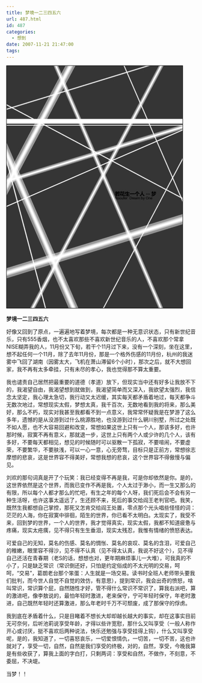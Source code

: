 ```yaml
---
title: 梦境一二三四五六
url: 487.html
id: 487
categories:
  - 想到
date: 2007-11-21 21:47:00
tags:
---
```


![](/images/attachments/month_0711/m20071121214246.jpg)  
  

**梦境一二三四五六**

  
好像又回到了原点，一遍遍地写着梦境，每次都是一种无意识状态，只有新世纪音乐，只有555香烟，也不太喜欢那些不喜欢新世纪音乐的人，不喜欢那个常拿NISE糊弄我的人，11月份又下旬，若干个11月过下来，没有一个深刻，坐在这里，想不起任何一个11月，除了去年11月份，那是一个格外伤感的11月份，杭州的我迷雾中飞回了湖南（因雾太大，飞机在萧山滞留6个小时），那次之后，就不大想回家，我不再有太多牵挂，只有未尽的孝心，我也觉得那不算太重要。  
  
我也谴责自己居然把最重要的道德（孝道）放下，但现实当中还有好多让我放不下的，我渴望自由，我渴望想到就做到，我渴望简单而又深入，我欲望太强烈，我信念太坚定，我心理太急切，我行动又太迟缓，其实每天都矛盾着地过，每天都争斗无数次地过，常想现实太假，梦想太真，我千百次，无数地看到我的将来，那么美好，那么不朽，现实对我甚至我都看不到一点意义，我常常怀疑我是在梦游了这么多年，遗憾的是从没游到过什么桃源胜地，也没游到过什么辋川别墅，所过之处既不如人愿，也不大容易回避和改变，常想如果这世上只有一个人，那该多好，也许那时候，寂寞不再有意义，那就退一步，这世上只有两个人或少许的几个人，该有多好，不要每天都相见，想见的时候随时可以驱散一下孤寂，不要喧闹，不要虚荣，不要繁华，不要肤浅，可以一心一意，心无旁骛，目标只是正前方，常想徐志摩想的悲哀，这是世界容不得美好，常想我想的悲哀，这个世界容不得傲慢与偏见。  
  
刘欢的那句词真是开了个玩笑：我已经变得不再是我，可是你却依然是你。是的，这世界依然是这个世界，而我已变作不再是我，个人太过于渺小，而一生又那么的有限，所以每个人都才那么的忙吧，有生之年的每个人呀，我们死后会不会有另一种生活呀，也许这事太遥远了，生还顾不来，死后的事交给阎王老判官吧。我笑，既然生我都想自己掌控，那死又怎肯交给阎王处置，零点那个光头唱些怪怪的词：茫茫的人海，你在寂寞中徘徊，陌生的世界，你已看不太明白。太现实了，我受不来，回到梦的世界，一个人的世界，我才觉得真实，现实太假，我都不知道疲惫与疼痛，现实太疮痍，见不得只有生生垂泪，现实太残忍，我惟有情绪的愤怒表达。  
  
可爱自己的无知，莫名的伤感、莫名的惆怅、莫名的哀叹、莫名的含泪，可爱自己的稚嫩，眼里容不得沙，见不得不认真（见不得太认真，我说不好这个），见不得自己还活在青春期（老S的话，想想也对，更年期麻烦事儿一大堆），可我真的不小了，只是缺乏常识（常识倒还好，只怕是约定俗成的不太光明的交易，呵呵，“交易”，葛朗老台那个笨蛋：人生就是一场交易。读书时全班人老师带头要我们批判，而今世人自觉不自觉的效仿，有意思），提到常识，我会出奇的愤怒，啥叫常识，常识算个屁，自然随性才好，管不得什么常识不常识了，算我右派吧，算的激进吧，像李敖说的，最怕年轻时激进，老来保守，宁可年轻时保守，年老时激进，自己既然年轻时还算激进，那么年老时千万不可颓废，成了那保守的俘虏。  
  
我到底在矛盾着什么，只是目睹着不想长大却却越长越大的事实，却在这事实目前无可奈何，后听池莉说享受年龄，才得以些许宽慰，那什么又叫享受（一般人称作开心或讨厌，挺不喜欢后两种说法，快乐还勉强与享受挂得上钩），什么又叫享受呢，是的，我知道了，一切喜怒哀乐，一切爱恨情仇，一切苦，一切不苦，这也许就对了，享受一切，自然，自然是我们享受的终极，对的，自然，享受，今晚我算是有些收获了，算我上面的字白打，只剩两词：享受和自然，不做作，不刻意，不委屈，不决堤。  
  
当梦！！